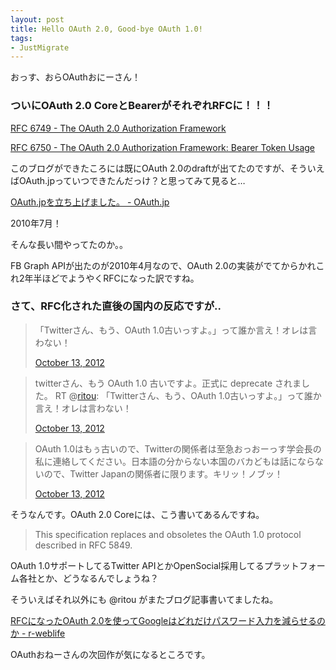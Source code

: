 ```yaml
---
layout: post
title: Hello OAuth 2.0, Good-bye OAuth 1.0!
tags:
- JustMigrate
---
```

<p>おっす、おらOAuthおにーさん！</p>
<h3>ついにOAuth 2.0 CoreとBearerがそれぞれRFCに！！！</h3>
<p><a href="http://tools.ietf.org/html/rfc6749">RFC 6749 - The OAuth 2.0 Authorization Framework</a></p>
<p><a href="http://tools.ietf.org/html/rfc6750">RFC 6750 - The OAuth 2.0 Authorization Framework: Bearer Token Usage</a></p>
<p>このブログができたころには既にOAuth 2.0のdraftが出てたのですが、そういえばOAuth.jpっていつできたんだっけ？と思ってみて見ると…</p>
<p><a href="/blog/2010/07/04/oauthjp">OAuth.jpを立ち上げました。 - OAuth.jp</a></p>
<p>2010年7月！</p>
<p>そんな長い間やってたのか。。</p>
<p>FB Graph APIが出たのが2010年4月なので、OAuth 2.0の実装がでてからかれこれ2年半ほどでようやくRFCになった訳ですね。</p>
<h3>さて、RFC化された直後の国内の反応ですが..</h3>
<blockquote class="twitter-tweet">
<p>「Twitterさん、もう、OAuth 1.0古いっすよ。」って誰か言え！オレは言わない！</p>
<div><a href="https://twitter.com/ritou/status/256932933263294464">October 13, 2012</a></div>
</blockquote>
<blockquote class="twitter-tweet">
<p>twitterさん、もう OAuth 1.0 古いですよ。正式に deprecate されました。 RT @<a href="https://twitter.com/ritou">ritou</a>: 「Twitterさん、もう、OAuth 1.0古いっすよ。」って誰か言え！オレは言わない！</p>
<div><a href="https://twitter.com/_nat/status/256945174251442176">October 13, 2012</a></div>
</blockquote>
<blockquote class="twitter-tweet">
<p>OAuth 1.0はもぅ古いので、Twitterの関係者は至急おっおーっす学会長の私に連絡してください。日本語の分からない本国のバカどもは話にならないので、Twitter Japanの関係者に限ります。キリッ！ノブッ！</p>
<div><a href="https://twitter.com/IdentityNobuwo/status/256951736630132736">October 13, 2012</a></div>
</blockquote>
<p>そうなんです。OAuth 2.0 Coreには、こう書いてあるんですね。</p>
<blockquote class="posterous_short_quote">
<div>This specification replaces and obsoletes the OAuth 1.0 protocol described in RFC 5849.</div>
</blockquote>
<p>OAuth 1.0サポートしてるTwitter APIとかOpenSocial採用してるプラットフォーム各社とか、どうなるんでしょうね？</p>
<p>そういえばそれ以外にも @ritou がまたブログ記事書いてましたね。</p>
<p><a href="http://d.hatena.ne.jp/ritou/20121013/1350128492">RFCになったOAuth 2.0を使ってGoogleはどれだけパスワード入力を減らせるのか - r-weblife</a></p>
<p>OAuthおねーさんの次回作が気になるところです。</p>

